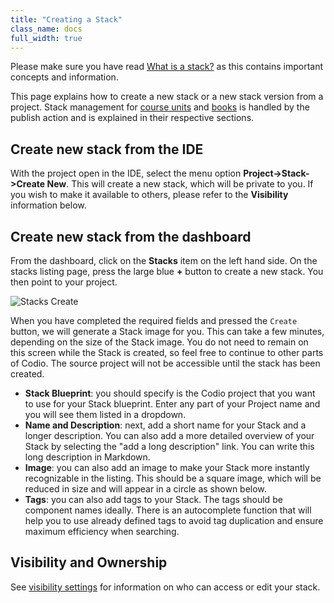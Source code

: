 ```yaml
---
title: "Creating a Stack"
class_name: docs
full_width: true
---
```


Please make sure you have read [What is a stack?](/docs/project/stacks/stack-overview) as this contains important concepts and information.

This page explains how to create a new stack or a new stack version from a project. Stack management for [course units](/docs/project/stacks/stack-overview) and [books](/docs/content/authoring/books/publish) is handled by the publish action and is explained in their respective sections.

## Create new stack from the IDE
With the project open in the IDE, select the menu option **Project->Stack->Create New**. This will create a new stack, which will be private to you. If you wish to make it available to others, please refer to the **Visibility** information below.

## Create new stack from the dashboard
From the dashboard, click on the **Stacks** item on the left hand side. On the stacks listing page, press the large blue **+** button to create a new stack. You then point to your project.

<img alt="Stacks Create" src="/img/docs/stacks_create.png" class="simple"/>

When you have completed the required fields and pressed the `Create` button, we will generate a Stack image for you. This can take a few minutes, depending on the size of the Stack image. You  do not need to remain on this screen while the Stack is created, so feel free to continue to other parts of Codio. The source project will not be accessible until the stack has been created.

- **Stack Blueprint**: you should specify is the Codio project that you want to use for your Stack blueprint. Enter any part of your Project name and you will see them listed in a dropdown.
- **Name and Description**: next, add a short name for your Stack and a longer description. You can also add a more detailed overview of your Stack by selecting the "add a long description" link. You can write this long description in Markdown.
- **Image**: you can also add an image to make your Stack more instantly recognizable in the listing. This should be a square image, which will be reduced in size and will appear in a circle as shown below.
- **Tags**: you can also add tags to your Stack. The tags should be component names ideally. There is an autocomplete function that will help you to use already defined tags to avoid tag duplication and ensure maximum efficiency when searching.

## Visibility and Ownership
See [visibility settings](/docs/project/stacks/visibility) for information on who can access or edit your stack.